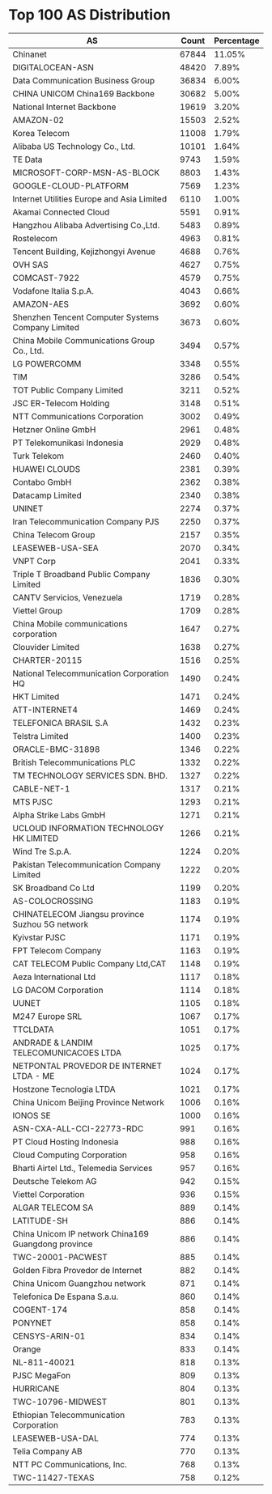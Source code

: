 # Top 100 AS Distribution
| AS | Count | Percentage |
|----|----|----|
| Chinanet | 67844 | 11.05% |
| DIGITALOCEAN-ASN | 48420 | 7.89% |
| Data Communication Business Group | 36834 | 6.00% |
| CHINA UNICOM China169 Backbone | 30682 | 5.00% |
| National Internet Backbone | 19619 | 3.20% |
| AMAZON-02 | 15503 | 2.52% |
| Korea Telecom | 11008 | 1.79% |
| Alibaba US Technology Co., Ltd. | 10101 | 1.64% |
| TE Data | 9743 | 1.59% |
| MICROSOFT-CORP-MSN-AS-BLOCK | 8803 | 1.43% |
| GOOGLE-CLOUD-PLATFORM | 7569 | 1.23% |
| Internet Utilities Europe and Asia Limited | 6110 | 1.00% |
| Akamai Connected Cloud | 5591 | 0.91% |
| Hangzhou Alibaba Advertising Co.,Ltd. | 5483 | 0.89% |
| Rostelecom | 4963 | 0.81% |
| Tencent Building, Kejizhongyi Avenue | 4688 | 0.76% |
| OVH SAS | 4627 | 0.75% |
| COMCAST-7922 | 4579 | 0.75% |
| Vodafone Italia S.p.A. | 4043 | 0.66% |
| AMAZON-AES | 3692 | 0.60% |
| Shenzhen Tencent Computer Systems Company Limited | 3673 | 0.60% |
| China Mobile Communications Group Co., Ltd. | 3494 | 0.57% |
| LG POWERCOMM | 3348 | 0.55% |
| TIM | 3286 | 0.54% |
| TOT Public Company Limited | 3211 | 0.52% |
| JSC ER-Telecom Holding | 3148 | 0.51% |
| NTT Communications Corporation | 3002 | 0.49% |
| Hetzner Online GmbH | 2961 | 0.48% |
| PT Telekomunikasi Indonesia | 2929 | 0.48% |
| Turk Telekom | 2460 | 0.40% |
| HUAWEI CLOUDS | 2381 | 0.39% |
| Contabo GmbH | 2362 | 0.38% |
| Datacamp Limited | 2340 | 0.38% |
| UNINET | 2274 | 0.37% |
| Iran Telecommunication Company PJS | 2250 | 0.37% |
| China Telecom Group | 2157 | 0.35% |
| LEASEWEB-USA-SEA | 2070 | 0.34% |
| VNPT Corp | 2041 | 0.33% |
| Triple T Broadband Public Company Limited | 1836 | 0.30% |
| CANTV Servicios, Venezuela | 1719 | 0.28% |
| Viettel Group | 1709 | 0.28% |
| China Mobile communications corporation | 1647 | 0.27% |
| Clouvider Limited | 1638 | 0.27% |
| CHARTER-20115 | 1516 | 0.25% |
| National Telecommunication Corporation HQ | 1490 | 0.24% |
| HKT Limited | 1471 | 0.24% |
| ATT-INTERNET4 | 1469 | 0.24% |
| TELEFONICA BRASIL S.A | 1432 | 0.23% |
| Telstra Limited | 1400 | 0.23% |
| ORACLE-BMC-31898 | 1346 | 0.22% |
| British Telecommunications PLC | 1332 | 0.22% |
| TM TECHNOLOGY SERVICES SDN. BHD. | 1327 | 0.22% |
| CABLE-NET-1 | 1317 | 0.21% |
| MTS PJSC | 1293 | 0.21% |
| Alpha Strike Labs GmbH | 1271 | 0.21% |
| UCLOUD INFORMATION TECHNOLOGY HK LIMITED | 1266 | 0.21% |
| Wind Tre S.p.A. | 1224 | 0.20% |
| Pakistan Telecommunication Company Limited | 1222 | 0.20% |
| SK Broadband Co Ltd | 1199 | 0.20% |
| AS-COLOCROSSING | 1183 | 0.19% |
| CHINATELECOM Jiangsu province Suzhou 5G network | 1174 | 0.19% |
| Kyivstar PJSC | 1171 | 0.19% |
| FPT Telecom Company | 1163 | 0.19% |
| CAT TELECOM Public Company Ltd,CAT | 1148 | 0.19% |
| Aeza International Ltd | 1117 | 0.18% |
| LG DACOM Corporation | 1114 | 0.18% |
| UUNET | 1105 | 0.18% |
| M247 Europe SRL | 1067 | 0.17% |
| TTCLDATA | 1051 | 0.17% |
| ANDRADE & LANDIM TELECOMUNICACOES LTDA | 1025 | 0.17% |
| NETPONTAL PROVEDOR DE INTERNET LTDA - ME | 1024 | 0.17% |
| Hostzone Tecnologia LTDA | 1021 | 0.17% |
| China Unicom Beijing Province Network | 1006 | 0.16% |
| IONOS SE | 1000 | 0.16% |
| ASN-CXA-ALL-CCI-22773-RDC | 991 | 0.16% |
| PT Cloud Hosting Indonesia | 988 | 0.16% |
| Cloud Computing Corporation | 958 | 0.16% |
| Bharti Airtel Ltd., Telemedia Services | 957 | 0.16% |
| Deutsche Telekom AG | 942 | 0.15% |
| Viettel Corporation | 936 | 0.15% |
| ALGAR TELECOM SA | 889 | 0.14% |
| LATITUDE-SH | 886 | 0.14% |
| China Unicom IP network China169 Guangdong province | 886 | 0.14% |
| TWC-20001-PACWEST | 885 | 0.14% |
| Golden Fibra Provedor de Internet | 882 | 0.14% |
| China Unicom Guangzhou network | 871 | 0.14% |
| Telefonica De Espana S.a.u. | 860 | 0.14% |
| COGENT-174 | 858 | 0.14% |
| PONYNET | 858 | 0.14% |
| CENSYS-ARIN-01 | 834 | 0.14% |
| Orange | 833 | 0.14% |
| NL-811-40021 | 818 | 0.13% |
| PJSC MegaFon | 809 | 0.13% |
| HURRICANE | 804 | 0.13% |
| TWC-10796-MIDWEST | 801 | 0.13% |
| Ethiopian Telecommunication Corporation | 783 | 0.13% |
| LEASEWEB-USA-DAL | 774 | 0.13% |
| Telia Company AB | 770 | 0.13% |
| NTT PC Communications, Inc. | 768 | 0.13% |
| TWC-11427-TEXAS | 758 | 0.12% |
